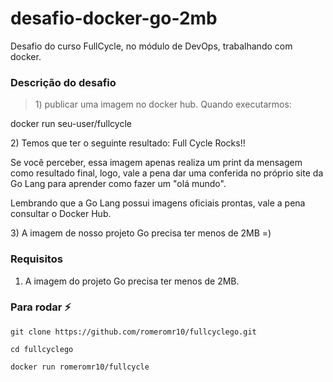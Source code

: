 # desafio-docker-go-2mb
Desafio do curso FullCycle, no módulo de DevOps, trabalhando com docker.

### Descrição do desafio
> <p>1) publicar uma imagem no docker hub. Quando executarmos:</p>
<tr>
  <td></td>
<td>docker run seu-user/fullcycle</td>
</tr>
<tr></tr>
<p></p>

 <p>2) Temos que ter o seguinte resultado: Full Cycle Rocks!!
</p>
<tr>
  <td></td>
<td><p>Se você perceber, essa imagem apenas realiza um print da mensagem como resultado final, logo, vale a pena dar uma conferida no próprio site da Go Lang para aprender como fazer um "olá mundo".
</p></td>
</tr><p>
Lembrando que a Go Lang possui imagens oficiais prontas, vale a pena consultar o Docker Hub.
</p>
3) A imagem de nosso projeto Go precisa ter menos de 2MB =)

### Requisitos
1. A imagem do projeto Go precisa ter menos de 2MB.


### Para rodar :zap:
```
git clone https://github.com/romeromr10/fullcyclego.git

cd fullcyclego

docker run romeromr10/fullcycle
```
<br/>
<br/>
